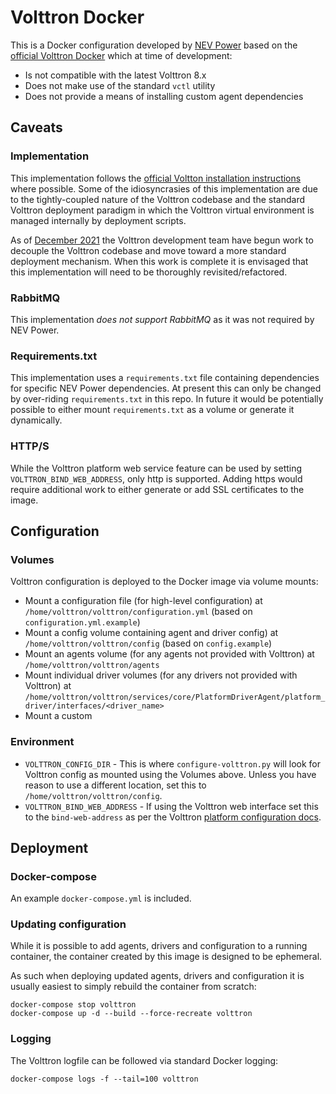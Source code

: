 # Volttron Docker

This is a Docker configuration developed by [NEV Power](https://github.com/NEV-Power) based on the [official Volttron Docker](https://github.com/VOLTTRON/volttron-docker) which at time of development:

- Is not compatible with the latest Volttron 8.x
- Does not make use of the standard `vctl` utility
- Does not provide a means of installing custom agent dependencies

## Caveats

### Implementation

This implementation follows the [official Voltton installation instructions](https://volttron.readthedocs.io/en/main/introduction/platform-install.html) where possible. Some of the idiosyncrasies of this implementation are due to the tightly-coupled nature of the Volttron codebase and the standard Volttron deployment paradigm in which the Volttron virtual environment is managed internally by deployment scripts.

As of [December 2021](https://github.com/VOLTTRON/volttron-developer/blob/be303669d137d3ffc2492c6e01f28e864d4605cd/README.md) the Volttron development team have begun work to decouple the Volttron codebase and move toward a more standard deployment mechanism. When this work is complete it is envisaged that this implementation will need to be thoroughly revisited/refactored.

### RabbitMQ

This implementation _does not support RabbitMQ_ as it was not required by NEV Power.

### Requirements.txt

This implementation uses a `requirements.txt` file containing dependencies for specific NEV Power dependencies. At present this can only be changed by over-riding `requirements.txt` in this repo. In future it would be potentially possible to either mount `requirements.txt` as a volume or generate it dynamically.

### HTTP/S

While the Volttron platform web service feature can be used by setting `VOLTTRON_BIND_WEB_ADDRESS`, only http is supported. Adding https would require additional work to either generate or add SSL certificates to the image.

## Configuration

### Volumes

Volttron configuration is deployed to the Docker image via volume mounts:

- Mount a configuration file (for high-level configuration) at `/home/volttron/volttron/configuration.yml` (based on `configuration.yml.example`)
- Mount a config volume containing agent and driver config) at `/home/volttron/volttron/config` (based on `config.example`)
- Mount an agents volume (for any agents not provided with Volttron) at `/home/volttron/volttron/agents`
- Mount individual driver volumes (for any drivers not provided with Volttron) at `/home/volttron/volttron/services/core/PlatformDriverAgent/platform_driver/interfaces/<driver_name>`
- Mount a custom 

### Environment

 - `VOLTTRON_CONFIG_DIR` - This is where `configure-volttron.py` will look for Volttron config as mounted using the Volumes above. Unless you have reason to use a different location, set this to `/home/volttron/volttron/config`.
 - `VOLTTRON_BIND_WEB_ADDRESS` - If using the Volttron web interface set this to the `bind-web-address` as per the Volttron [platform configuration docs](https://volttron.readthedocs.io/en/develop/deploying-volttron/platform-configuration.html#volttron-config-file).

## Deployment

### Docker-compose

An example `docker-compose.yml` is included.

### Updating configuration

While it is possible to add agents, drivers and configuration to a running container, the container created by this image is designed to be ephemeral.

As such when deploying updated agents, drivers and configuration it is usually easiest to simply rebuild the container from scratch:

```
docker-compose stop volttron
docker-compose up -d --build --force-recreate volttron
```

### Logging

The Volttron logfile can be followed via standard Docker logging:

```
docker-compose logs -f --tail=100 volttron
```
